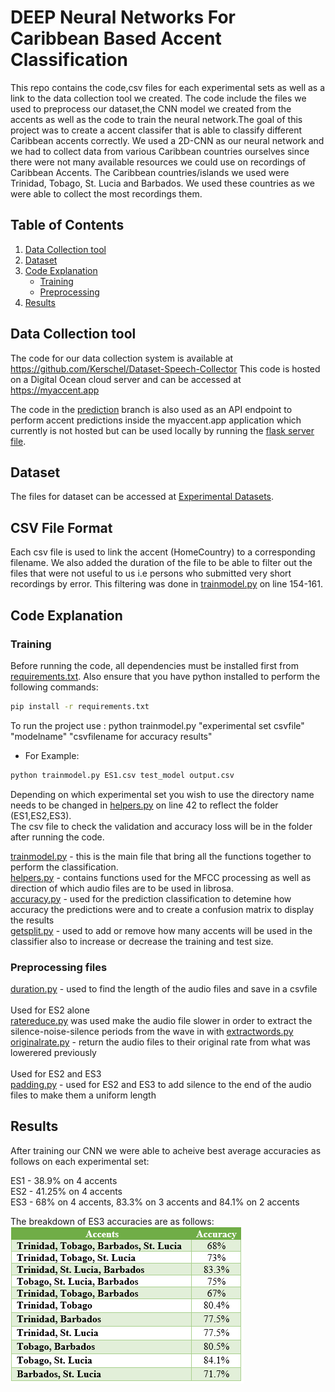 # DEEP Neural Networks For Caribbean Based Accent Classification
This repo contains the code,csv files for each experimental sets as well as a link to the data collection tool we created. The code include the files we used to preprocess our dataset,the CNN model we created from the accents as well as the code to train the neural network.The goal of this project was to create a accent classifer that is able to classify different Caribbean accents correctly. We used a 2D-CNN as our neural network and we had to collect data from various Caribbean countries ourselves since there were not many available resources we could use on recordings of Caribbean Accents.
The Caribbean countries/islands we used were Trinidad, Tobago, St. Lucia and Barbados. We used these countries as we were able to collect the most recordings them.

## Table of Contents
1. [Data Collection tool](#datacollection)
2. [Dataset](#dataset)
3. [Code Explanation](#code)
    * [Training](#training)
    * [Preprocessing](#preprocessing)
4. [Results](#results)


## Data Collection tool
The code for our data collection system is available at https://github.com/Kerschel/Dataset-Speech-Collector
This code is hosted on a Digital Ocean cloud server and can be accessed at https://myaccent.app

The code in the [prediction](https://github.com/Kerschel/Accent-CAC/tree/prediction) branch is also used as an API endpoint to perform accent predictions inside the myaccent.app application which currently is not hosted but can be used locally by running the [flask server file](https://github.com/Kerschel/Accent-CAC/blob/prediction/prediction.py).

## Dataset
The files for dataset can be accessed at [Experimental Datasets](https://myuwi-my.sharepoint.com/:f:/g/personal/kerschel_james_my_uwi_edu/Ehq1AkMiCSxJqeOIXPIklsIBHs9uZrAkrXv3KkOoOMCQvA?e=lKdsa5). 

## CSV File Format
Each csv file is used to link the accent (HomeCountry) to a corresponding filename. We also added the duration of the file to be able to filter out the files that were not useful to us i.e persons who submitted very short recordings by error.
This filtering was done in [trainmodel.py](training/trainmodel.py) on line 154-161.

## Code Explanation
### Training
Before running the code, all dependencies must be installed first from [requirements.txt](training/requirements.txt). Also ensure that you have python installed to perform the following commands:

```bash
pip install -r requirements.txt
```

To run the project use :
python trainmodel.py "experimental set csvfile" "modelname" "csvfilename for accuracy results"

* For Example:
```bash
python trainmodel.py ES1.csv test_model output.csv
```
Depending on which experimental set you wish to use the directory name needs to be changed in [helpers.py](training/helpers.py) on line 42 to reflect the folder (ES1,ES2,ES3).<br>
The csv file to check the validation and accuracy loss will be in the folder after running the code.

[trainmodel.py](training/trainmodel.py) - this is the main file that bring all the functions together to perform the classification.<br>
[helpers.py](training/helpers.py) - contains functions used for the MFCC processing as well as direction of which audio files are to be used in librosa.<br> 
[accuracy.py](training/accuracy.py) - used for the prediction classification to detemine how accuracy the predictions were and to create a confusion matrix to display the results<br>
[getsplit.py](training/getsplit.py) - used to add or remove how many accents will be used in the classifier also to increase or decrease the training and test size.<br>

### Preprocessing files
[duration.py](preprocessing/duration.py) - used to find the length of the audio files and save in a csvfile <br> <br>
Used for ES2 alone <br> 
[ratereduce.py](preprocessing/ratereduce.py) was used make the audio file slower in order to extract the silence-noise-silence periods from the wave in with [extractwords.py](preprocessing/extractwords.py)  
[originalrate.py](preprocessing/originalrate.py) - return the audio files to their original rate from what was lowerered previously<br> <br>
Used for ES2 and ES3 <br> 
[padding.py](preprocessing/padding.py) - used for ES2 and ES3 to add silence to the end of the audio files to make them a uniform length<br> 

## Results
After training our CNN we were able to acheive best average accuracies as follows on each experimental set:

ES1 - 38.9% on 4 accents<br>
ES2 - 41.25% on 4 accents<br>
ES3 - 68% on 4 accents, 83.3% on 3 accents and 84.1% on 2 accents

The breakdown of ES3 accuracies are as follows:<br>
![BreakdownofES3](breakdown.png)
